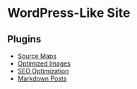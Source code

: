 # WordPress-Like Site

## Plugins

- [Source Maps](https://github.com/zeit/next-plugins/tree/master/packages/next-source-maps)
- [Optimized Images](https://github.com/cyrilwanner/next-optimized-images)
- [SEO Optimization](https://github.com/garmeeh/next-seo)
- [Markdown Posts](https://github.com/hipstersmoothie/next-mdx-blog)
